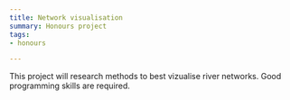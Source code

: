 ```yaml
---
title: Network visualisation
summary: Honours project
tags:
- honours

---
```


 This project will research methods to best vizualise river networks. Good programming skills are required.


